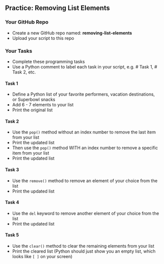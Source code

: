 ## Practice: Removing List Elements

### Your GitHub Repo

- Create a new GitHub repo named: **removing-list-elements**
- Upload your script to this repo

### Your Tasks

- Complete these programming tasks
- Use a Python comment to label each task in your script, e.g. # Task 1, # Task 2, etc.

#### Task 1

- Define a Python list of your favorite performers, vacation destinations, or Superbowl snacks
- Add 6 - 7 elements to your list
- Print the original list

#### Task 2

- Use the `pop()` method without an index number to remove the last item from your list
- Print the updated list
- Then use the `pop()` method WITH an index number to remove a specific item from your list
- Print the updated list


#### Task 3

- Use the `remove()` method to remove an element of your choice from the list
- Print the updated list

#### Task 4

- Use the `del` keyword to remove another element of your choice from the list
- Print the updated list

#### Task 5

- Use the `clear()` method to clear the remaining elements from your list
- Print the cleared list (Python should just show you an empty list, which looks like `[ ]` on your screen)
